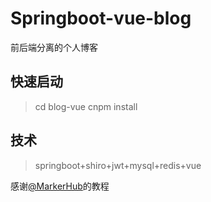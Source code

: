 # Springboot-vue-blog
前后端分离的个人博客

## 快速启动

>cd blog-vue 
>cnpm install

## 技术

>springboot+shiro+jwt+mysql+redis+vue

感谢[@MarkerHub](https://github.com/MarkerHub/vueblog)的教程
